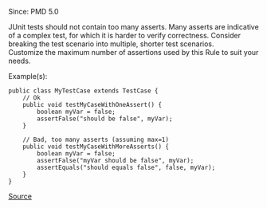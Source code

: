 Since: PMD 5.0

JUnit tests should not contain too many asserts.  Many asserts are indicative of a complex test, for which 
it is harder to verify correctness.  Consider breaking the test scenario into multiple, shorter test scenarios.  
Customize the maximum number of assertions used by this Rule to suit your needs.

Example(s):
```
public class MyTestCase extends TestCase {
	// Ok
	public void testMyCaseWithOneAssert() {
		boolean myVar = false;		
		assertFalse("should be false", myVar);
	}

	// Bad, too many asserts (assuming max=1)
	public void testMyCaseWithMoreAsserts() {
		boolean myVar = false;		
		assertFalse("myVar should be false", myVar);
		assertEquals("should equals false", false, myVar);
	}
}
```

[Source](https://pmd.github.io/pmd-5.6.1/pmd-java/rules/java/junit.html#JUnitTestContainsTooManyAsserts)
